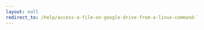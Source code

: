 ```yaml
---
layout: null
redirect_to: /help/access-a-file-on-google-drive-from-a-linux-command-line-using-drive/
---
```


